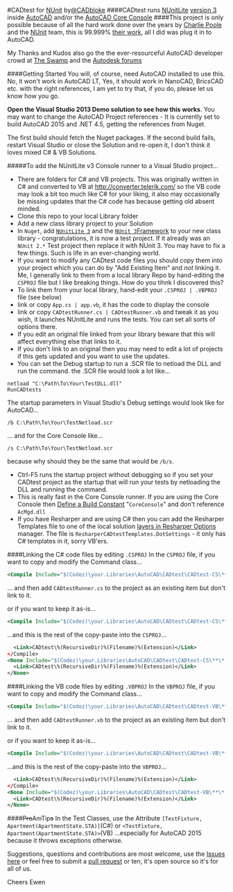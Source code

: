 #CADtest for [NUnit](http://www.nunit.org/)  by[@CADbloke](http://CADbloke.com)
####CADtest runs [NUnitLite](http://www.nunit.org/index.php?p=nunitlite&r=3.0) [version 3](https://www.nuget.org/packages/NUnitLite) inside [AutoCAD](http://www.autodesk.com/products/autocad/overview) and/or the [AutoCAD Core Console](http://through-the-interface.typepad.com/through_the_interface/2012/02/the-autocad-2013-core-console.html)
####This project is only possible because of all the hard work done over the years by [Charlie Poole](http://www.charliepoole.org/) and the [NUnit](http://www.nunit.org/) team, this is 99.999% [their work](https://github.com/nunit), all I did was plug it in to AutoCAD.

My Thanks and Kudos also go the the ever-resourceful AutoCAD developer crowd at [The Swamp](http://www.theswamp.org/index.php) and the [Autodesk forums](http://forums.autodesk.com/t5/net/bd-p/152)

####Getting Started
You will, of course, need AutoCAD installed to use this. No, it won't work in AutoCAD LT,
Yes, it should work in NanoCAD, BricsCAD etc. with the right references, I am yet to try that, if you do, please let us know how you go.

**Open the Visual Studio 2013 Demo solution to see how this works**.
You may want to change the AutoCAD Project references - It is currently set to build AutoCAD 2015 and .NET 4.5, getting the references from Nuget.

The first build should fetch the Nuget packages. If the second build fails, restart Visual Studio or close the Solution and re-open it, I don't think it loves mixed C# & VB Solutions.

#####To add the NUnitLite v3 Console runner to a Visual Studio project...
 - There are folders for C# and VB projects. This was originally written in C# and converted to VB at http://converter.telerik.com/ so the VB code may look a bit too much like C# for your liking, it also may occasionally be missing updates that the C# code has because getting old absent minded.
 - Clone this repo to your local Library folder
 - Add a new class library project to your Solution
 -  In `Nuget`, add [`NUnitLite 3`](https://www.nuget.org/packages/NUnitLite) and the [`NUnit 3`Framework](https://www.nuget.org/packages/NUnit) to your new class library - congratulations, it is now a test project. If it already was an `NUnit 2.*` Test project then replace it with NUnit 3. You may have to fix a few things. Such is life in an ever-changing world.
 - If you want to modify any CADtest code files you should copy them into your project which you can do by "Add Existing Item" and *not* linking it. Me, I generally link to them from a local library Repo by hand-editing the `CSPROJ` file but I like breaking things. How do you tihnk I discovered this?
 -  To link them from your local library, hand-edit your `.CSPROJ | .VBPROJ` file (see below) 
 -  link or copy `App.cs | app.vb`, it has the code to display the console
 - link or copy `CADtestRunner.cs | CADtestRunner.vb` and tweak it as you wish, it launches NUnitLite and runs the tests. You can set all sorts of options there. 
 - If you edit an original file linked from your library beware that this will affect everything else that links to it.
 -  If you don't link to an original then you may need to edit a lot of projects if this gets updated and you want to use the updates.
 -  You can set the Debug startup to run a .SCR file to netload the DLL and run the command. the .SCR file would look a lot like...
```
netload "C:\Path\To\Your\TestDLL.dll"
RunCADtests
```
The startup parameters in Visual Studio's Debug settings would look like for AutoCAD...
```
/b C:\Path\To\Your\TestNetload.scr
```
... and for the Core Console like...
```
/s C:\Path\To\Your\TestNetload.scr
```
 because why should they be the same that would be `/b/s`.
 
 -  Ctrl-F5 runs the startup project without debugging so if you set your CADtest project as the startup that will run your tests by netloading the DLL and running the command.
 - This is really fast in the Core Console runner. If you are using the Core Console then [Define a Build Constant](https://www.google.com.au/search?q=C%23+Define+a+Build+Constant) "`CoreConsole`" and don't reference `AcMgd.dll`
 - If you have Resharper and are using C# then you can add the Resharper Templates file to one of the local solution [layers in Resharper Options](https://www.jetbrains.com/resharper/help/Sharing_Configuration_Options.html) manager. The file is `ResharperCADtestTemplates.DotSettings` - it only has C# templates in it, sorry VB'ers.

####Linking the C# code files by editing `.CSPROJ`
In the `CSPROJ` file, if you want to copy and modify the Command class...

```xml
<Compile Include="$(Codez)\your.Libraries\AutoCAD\CADtest\CADtest-CS\**\*.cs" Exclude = "\CADtestRunner.cs>
```
... and then add `CADtestRunner.cs` to the project as an existing item but don't link to it.

or if you want to keep it as-is...

```xml
<Compile Include="$(Codez)\your.Libraries\AutoCAD\CADtest\CADtest-CS\**\*.cs">
```

...and this is the rest of the copy-paste into the `CSPROJ`...
```xml
  <Link>CADtest\%(RecursiveDir)%(Filename)%(Extension)</Link>
</Compile>
<None Include="$(Codez)\your.Libraries\AutoCAD\CADtest\CADtest-CS\**\*.txt">
  <Link>CADtest\%(RecursiveDir)%(Filename)%(Extension)</Link>
</None>
```

####Linking the VB code files by editing `.VBPROJ`
In the `VBPROJ` file, if you want to copy and modify the Command class...

```xml
<Compile Include="$(Codez)\your.Libraries\AutoCAD\CADtest\CADtest-VB\**\*.vb" Exclude = "\CADtestRunner.vb>
```
... and then add `CADtestRunner.vb` to the project as an existing item but don't link to it.

or  if you want to keep it as-is...

```xml
<Compile Include="$(Codez)\your.Libraries\AutoCAD\CADtest\CADtest-VB\**\*.vb">
```

...and this is the rest of the copy-paste into the `VBPROJ`...
```xml
  <Link>CADtest\%(RecursiveDir)%(Filename)%(Extension)</Link>
</Compile>
<None Include="$(Codez)\your.Libraries\AutoCAD\CADtest\CADtest-VB\**\*.txt">
  <Link>CADtest\%(RecursiveDir)%(Filename)%(Extension)</Link>
</None>
```
####~~Pro~~AmTip~~s~~
In the Test Classes, use the Attribute `[TestFixture, Apartment(ApartmentState.STA)]`(C#) or `<TestFixture, Apartment(ApartmentState.STA)>`(VB) ...especially for AutoCAD 2015 because it throws exceptions otherwise. 

Suggestions, questions and contributions are most welcome, use the [Issues here](https://github.com/CADbloke/CADtest/issues) or feel free to submit a [pull request](https://help.github.com/articles/using-pull-requests/) or ten, it's open source so it's for all of us.

Cheers
Ewen
